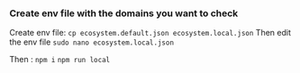 ### Create env file with the domains you want to check
Create env file:
``
cp ecosystem.default.json ecosystem.local.json
``
Then edit the env file
``
sudo nano ecosystem.local.json
``

Then :
``
npm i
``
``
npm run local
``



